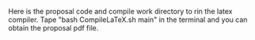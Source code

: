 Here is the proposal code and compile work directory
to rin the latex compiler. Tape "bash CompileLaTeX.sh main"
in the terminal and you can obtain the proposal pdf file.